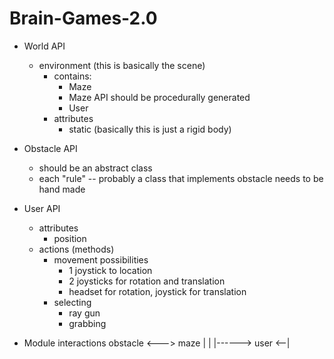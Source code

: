 # Brain-Games-2.0

* World API
  * environment (this is basically the scene)
    * contains:
       - Maze
        * Maze API should be procedurally generated
       - User
    * attributes
       - static (basically this is just a rigid body)
* Obstacle API
  * should be an abstract class
  * each "rule" -- probably a class that implements obstacle needs to be hand made


* User API
  * attributes
    * position
  * actions (methods)
    * movement
      possibilities
      * 1 joystick to location
      * 2 joysticks for rotation and translation
      * headset for rotation, joystick for translation
    * selecting
      * ray gun
      * grabbing

* Module interactions
   obstacle <---> maze
   |                |
   |------> user <--|
